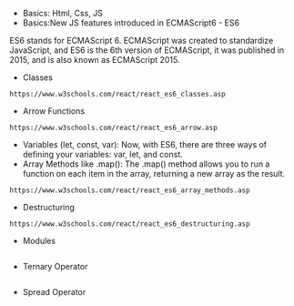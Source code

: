 - Basics: Html, Css, JS
- Basics:New JS features introduced in ECMAScript6 - ES6

ES6 stands for ECMAScript 6.
ECMAScript was created to standardize JavaScript, and ES6 is the 6th version of ECMAScript, it was published in 2015, and is also known as ECMAScript 2015.

- Classes
```
https://www.w3schools.com/react/react_es6_classes.asp
```
- Arrow Functions
```
https://www.w3schools.com/react/react_es6_arrow.asp
```
- Variables (let, const, var): Now, with ES6, there are three ways of defining your variables: var, let, and const.
- Array Methods like .map():
The .map() method allows you to run a function on each item in the array, returning a new array as the result.
```
https://www.w3schools.com/react/react_es6_array_methods.asp
```
- Destructuring
```
https://www.w3schools.com/react/react_es6_destructuring.asp
```
- Modules
```
```
- Ternary Operator
```
```
- Spread Operator
```
```
